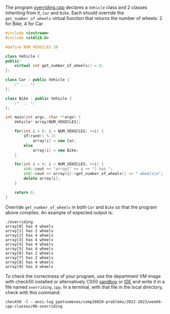 The program [overriding.cpp](overriding.cpp) declares a `Vehicle` class and
2 classes inheriting from it, `Car` and `Bike`. Each should override the
`get_number_of_wheels` virtual function that returns the number of wheels:
2 for Bike, 4 for Car. 

```cxx
#include <iostream>
#include <stdlib.h>

#define NUM_VEHICLES 10

class Vehicle {
public:
    virtual int get_number_of_wheels() = 0;
};

class Car : public Vehicle {
    /* ... */
};

class Bike : public Vehicle {
    /* ... */
};

int main(int argc, char **argv) {
    Vehicle* array[NUM_VEHICLES];

    for(int i = 0; i < NUM_VEHICLES; ++i) {
        if(rand() % 2)
            array[i] = new Car;
        else
            array[i] = new Bike;
    }

    for(int i = 0; i < NUM_VEHICLES; ++i) {
        std::cout << "array[" << i << "] has ";
        std::cout << array[i]->get_number_of_wheels() << " wheels\n";
        delete array[i];
    }

    return 0;
}
```

Override `get_number_of_wheels` in both `Car` and `Bike` so that the program
above compiles. An example of expected output is:
```shell
./overriding
array[0] has 4 wheels
array[1] has 2 wheels
array[2] has 4 wheels
array[3] has 4 wheels
array[4] has 4 wheels
array[5] has 4 wheels
array[6] has 2 wheels
array[7] has 2 wheels
array[8] has 4 wheels
array[9] has 4 wheels
```

To check the correctness of your program, use the department VM image with check50 installed or alternatively CS50 [sandbox](sandbox.cs50.io)
or [IDE](ide.cs50.io) and write it in a file named `overriding.cpp`. In a
terminal, with that file in the local directory, check with this command:
```shell
check50 -l --ansi-log ppetoumenos/comp26020-problems/2022-2023/week6-cpp-classes/06-overriding
```
